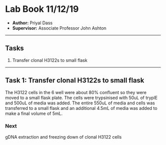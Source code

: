 # Lab Book 11/12/19
- **Author:** Priyal Dass
- **Supervisor:** Associate Professor John Ashton
------------------------------------------------------------------
## Tasks

1. Transfer clonal H3122s to small flask

------------------------------------------------------------------
## Task 1: Transfer clonal H3122s to small flask

The H3122 cells in the 6 well were about 80% confluent so they were moved to a small flask plate. The cells were trypsinised with 50uL of tryplE and 500uL of media was added. The entire 550uL of media and cells was transferred to a small flask and an additional 4.5mL of media was added to make a final volume of 5mL.

### Next
gDNA extraction and freezing down of clonal H3122 cells
